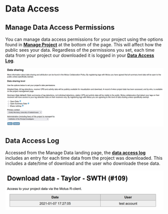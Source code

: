 # Data Access

## Manage Data Access Permissions

You can manage data access permissions for your project using the options found in [**Manage Project**](https://motus.org/data/project/) at the bottom of the page. This will affect how the public sees your data. Regardless of the permissions you set, each time data from your project our downloaded it is logged in your [**Data Access Log**](data-access.md#data-access-log).

![](<../.gitbook/assets/image (1).png>)

## Data Access Log

Accessed from the Manage Data landing page, the [**data access log**](https://motus.org/data/accessSummary?projectID=109) includes an entry for each time data from the project was downloaded. This includes a date/time of download and the user who downloade these data.

![](<../.gitbook/assets/image (8) (1).png>)
